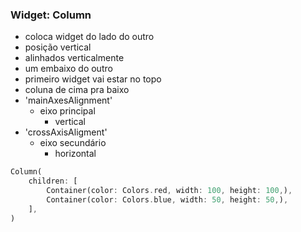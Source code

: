 ### Widget: Column
- coloca widget do lado do outro
- posição vertical
- alinhados verticalmente
- um embaixo do outro
- primeiro widget vai estar no topo
- coluna de cima pra baixo
- 'mainAxesAlignment'
    - eixo principal
        - vertical
- 'crossAxisAligment'
    - eixo secundário
        - horizontal    

```dart
Column(
    children: [
        Container(color: Colors.red, width: 100, height: 100,),
        Container(color: Colors.blue, width: 50, height: 50,),
    ],
)
```